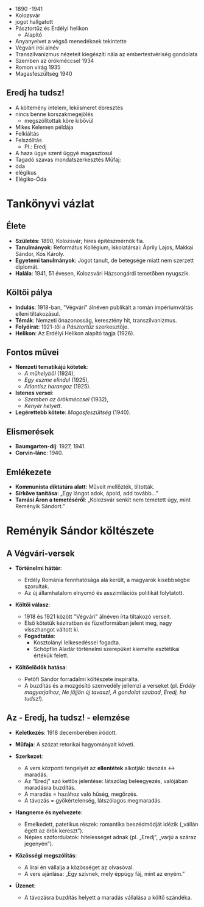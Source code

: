 - 1890 -1941
- Kolozsvár
- jogot hallgatott
- Pásztortűz és Erdélyi helikon
	- Alapító
- Anyanyelvet a végső menedéknek tekintette
- Végvári írói alnév
- Transzilvanizmus nézeteit kiegészíti nála az embertestvériség gondolata
- Szemben az örökméccsel 1934
- Romon virág 1935
- Magasfeszültség 1940
## Eredj ha tudsz!
- A költemény intelem, lekiismeret ébresztés
- nincs benne korszakmegejölés
	-  megszólítottak köre kibővül
- Mikes Kelemen példája
- Felkiáltás
- Felszólítás
	- Pl.: Eredj
-  A haza ügye szent üggyé magasztosul
- Tagadó szavas mondatszerkesztés
Műfaj:
- óda
- elégikus 
- Elégiko-Óda

# Tankönyvi vázlat
## Élete
- **Születés**: 1890, Kolozsvár; híres építészmérnök fia.  
- **Tanulmányok**: Református Kollégium, iskolatársai: Áprily Lajos, Makkai Sándor, Kós Károly.  
- **Egyetemi tanulmányok**: Jogot tanult, de betegsége miatt nem szerzett diplomát.  
- **Halála**: 1941, 51 évesen, Kolozsvári Házsongárdi temetőben nyugszik.  

## Költői pálya
- **Indulás**: 1918-ban, "Végvári" álnéven publikált a román impériumváltás elleni tiltakozásul.  
- **Témák**: Nemzeti önazonosság, keresztény hit, transzilvanizmus.  
- **Folyóirat**: 1921-től a *Pásztortűz* szerkesztője.  
- **Helikon**: Az Erdélyi Helikon alapító tagja (1926).  

## Fontos művei
- **Nemzeti tematikájú kötetek**:  
  - *A műhelyből* (1924),  
  - *Egy eszme elindul* (1925),  
  - *Atlantisz harangoz* (1925).  
- **Istenes versei**:  
  - *Szemben az örökméccsel* (1932),  
  - *Kenyér helyett*.  
- **Legérettebb kötete**: *Magasfeszültség* (1940).  

## Elismerések
- **Baumgarten-díj**: 1927, 1941.  
- **Corvin-lánc**: 1940.  

## Emlékezete
- **Kommunista diktatúra alatt**: Műveit mellőzték, tiltották.  
- **Sírköve tanítása**: „Egy lángot adok, ápold, add tovább...”  
- **Tamási Áron a temetéséről**: „Kolozsvár senkit nem temetett úgy, mint Reményik Sándort.”  

# Reményik Sándor költészete

## A Végvári-versek
- **Történelmi háttér**:  
  - Erdély Románia fennhatósága alá került, a magyarok kisebbségbe szorultak.  
  - Az új államhatalom elnyomó és asszimilációs politikát folytatott.  

- **Költői válasz**:  
  - 1918 és 1921 között "Végvári" álnéven írta tiltakozó verseit.  
  - Első kötetük kéziratban és füzetformában jelent meg, nagy visszhangot váltott ki.  
  - **Fogadtatás**:  
    - Kosztolányi lelkesedéssel fogadta.  
    - Schöpflin Aladár történelmi szerepüket kiemelte esztétikai értékük felett.  

- **Költőelődök hatása**:  
  - Petőfi Sándor forradalmi költészete inspirálta.  
  - A buzdítás és a mozgósító szenvedély jellemzi a verseket (pl. *Erdély magyarjaihoz*, *Ne jöjjön új tavasz!*, *A gondolat szabad*, *Eredj, ha tudsz!*).

## Az - Eredj, ha tudsz! - elemzése
- **Keletkezés**: 1918 decemberében íródott.  
- **Műfaja**: A szózat retorikai hagyományait követi.  

- **Szerkezet**:  
  - A vers központi tengelyét az **ellentétek** alkotják: távozás ↔ maradás.  
  - Az "Eredj" szó kettős jelentése: látszólag beleegyezés, valójában maradásra buzdítás.  
  - A maradás = hazához való hűség, megőrzés.  
  - A távozás = gyökértelenség, látszólagos megmaradás.  

- **Hangneme és nyelvezete**:  
  - Emelkedett, patetikus részek: romantika beszédmódját idézik („vállán égett az örök kereszt”).  
  - Népies szófordulatok: hitelességet adnak (pl. „Eredj”, „varjú a száraz jegenyén”).  

- **Közösségi megszólítás**:  
  - A lírai én vállalja a közösséget az olvasóval.  
  - A vers ajánlása: „Egy szívnek, mely éppúgy fáj, mint az enyém.”  

- **Üzenet**:  
  - A távozásra buzdítás helyett a maradás vállalása a költő szándéka.  
